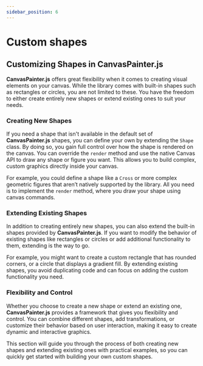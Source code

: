 ```yaml
---
sidebar_position: 6
---
```


# Custom shapes

## Customizing Shapes in **CanvasPainter.js**

**CanvasPainter.js** offers great flexibility when it comes to creating visual elements on your canvas. While the library comes with built-in shapes such as rectangles or circles, you are not limited to these. You have the freedom to either create entirely new shapes or extend existing ones to suit your needs.

### Creating New Shapes

If you need a shape that isn't available in the default set of **CanvasPainter.js** shapes, you can define your own by extending the `Shape` class. By doing so, you gain full control over how the shape is rendered on the canvas. You can override the `render` method and use the native Canvas API to draw any shape or figure you want. This allows you to build complex, custom graphics directly inside your canvas.

For example, you could define a shape like a `Cross` or more complex geometric figures that aren’t natively supported by the library. All you need is to implement the `render` method, where you draw your shape using canvas commands.

### Extending Existing Shapes

In addition to creating entirely new shapes, you can also extend the built-in shapes provided by **CanvasPainter.js**. If you want to modify the behavior of existing shapes like rectangles or circles or add additional functionality to them, extending is the way to go.

For example, you might want to create a custom rectangle that has rounded corners, or a circle that displays a gradient fill. By extending existing shapes, you avoid duplicating code and can focus on adding the custom functionality you need.

### Flexibility and Control

Whether you choose to create a new shape or extend an existing one, **CanvasPainter.js** provides a framework that gives you flexibility and control. You can combine different shapes, add transformations, or customize their behavior based on user interaction, making it easy to create dynamic and interactive graphics.

This section will guide you through the process of both creating new shapes and extending existing ones with practical examples, so you can quickly get started with building your own custom shapes.